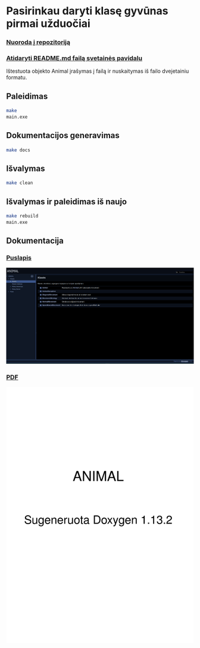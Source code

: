 # Pasirinkau daryti klasę gyvūnas pirmai užduočiai
### [Nuoroda į repozitoriją](https://github.com/MaRokas2005/cpp-2025)
### [Atidaryti README.md failą svetainės pavidalu](https://marokas2005.github.io/cpp-2025/)

Ištestuota objekto Animal įrašymas į failą ir nuskaitymas iš failo dvejetainiu formatu.

## Paleidimas
```bash
make
main.exe
```
## Dokumentacijos generavimas
```bash
make docs
```
## Išvalymas
```bash
make clean
```
## Išvalymas ir paleidimas iš naujo
```bash
make rebuild
main.exe
```
## Dokumentacija
### [Puslapis](docs\html\index.html)
[![View the full documentation (HTML)[docs]](htmlPreview.png)](docs\html\index.html)

### [PDF](documentation.pdf)
[![View the full documentation (PDF)[docs]](docsPreview.png)](documentation.pdf)